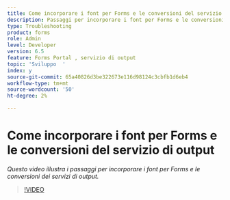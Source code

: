 ```yaml
---
title: Come incorporare i font per Forms e le conversioni del servizio di output
description: Passaggi per incorporare i font per Forms e le conversioni dei servizi di output
type: Troubleshooting
product: forms
role: Admin
level: Developer
version: 6.5
feature: Forms Portal , servizio di output
topic: 'Sviluppo  '
index: y
source-git-commit: 65a40826d3be322673e116d98124c3cbfb1d6eb4
workflow-type: tm+mt
source-wordcount: '50'
ht-degree: 2%

---
```


# Come incorporare i font per Forms e le conversioni del servizio di output

*Questo video illustra i passaggi per incorporare i font per Forms e le conversioni dei servizi di output.*

>[!VIDEO](https://video.tv.adobe.com/v/335496?quality=9&learn=on)
